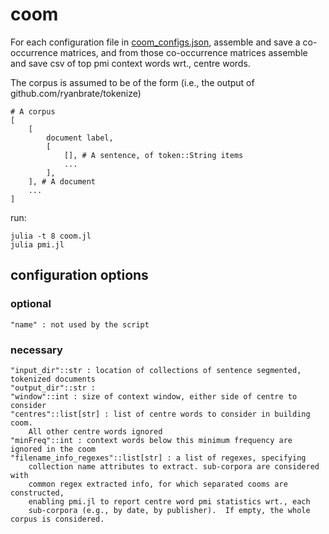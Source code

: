 # coom

For each configuration file in [coom_configs.json](coom_configs.json), assemble and save a co-occurrence matrices, and from those co-occurrence matrices assemble and save csv of top pmi context words wrt., centre words.

The corpus is assumed to be of the form (i.e., the output of github.com/ryanbrate/tokenize)

```
# A corpus
[
    [
        document label,
        [
            [], # A sentence, of token::String items
            ...
        ], 
    ], # A document
    ...
]
```

run:
```
julia -t 8 coom.jl
julia pmi.jl
```

## configuration options

### optional

    "name" : not used by the script

### necessary

    "input_dir"::str : location of collections of sentence segmented, tokenized documents
    "output_dir"::str : 
    "window"::int : size of context window, either side of centre to consider
    "centres"::list[str] : list of centre words to consider in building coom.
        All other centre words ignored
    "minFreq"::int : context words below this minimum frequency are ignored in the coom
    "filename_info_regexes"::list[str] : a list of regexes, specifying
        collection name attributes to extract. sub-corpora are considered with
        common regex extracted info, for which separated cooms are constructed,
        enabling pmi.jl to report centre word pmi statistics wrt., each
        sub-corpora (e.g., by date, by publisher).  If empty, the whole corpus is considered.
